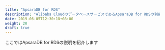 ```yaml
---
title: "ApsaraDB for RDS"
description: "Alibaba CloudのデータベースサービスであるApsaraDB for RDSの利用方法を紹介します。"
date: 2019-06-05T12:30:18+08:00
weight: 20
draft: true
---
```

ここではApsaraDB for RDSの説明を紹介します